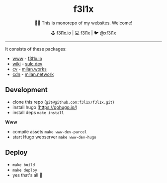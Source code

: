 <h1 align=center>f3l1x</h1>

<p align=center>
   🏃‍♂️ This is monorepo of my websites. Welcome!
</p>

<p align=center>
🕹 <a href="https://f3l1x.io">f3l1x.io</a> | 💻 <a href="https://github.com/f3l1x">f3l1x</a> | 🐦 <a href="https://twitter.com/xf3l1x">@xf3l1x</a>
</p>

-----

It consists of these packages:

- [www](/pkg/www/) - [f3l1x.io](https://f3l1x.io)
- [wiki](/pkg/wiki/) - [sulc.dev](https://sulc.dev)
- [cv](/pkg/cv/) - [milan.works](https://milan.works)
- [cdn](/pkg/cdn/) - [milan.network](https://milan.network)

## Development

- clone this repo (`git@github.com:f3l1x/f3l1x.git`)
- install hugo (https://gohugo.io/)
- install deps `make install`

**Www**

- compile assets `make www-dev-parcel`
- start Hugo webserver `make www-dev-hugo`

## Deploy

- `make build`
- `make deploy`
- yes that's all :tada:
